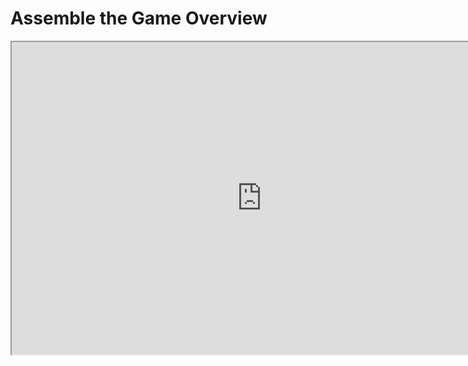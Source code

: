 # Assemble the Game Overview

<p><iframe title="YouTube video player" src="https://www.youtube.com/embed/_rTgjfubQXQ?si=YaO068H1dLULoHsv" width="800" height="500" allowfullscreen="allowfullscreen" allow="accelerometer; autoplay; clipboard-write; encrypted-media; gyroscope; picture-in-picture; web-share"></iframe></p>